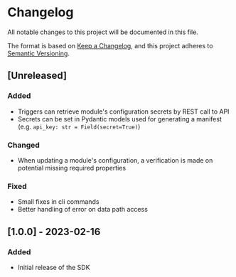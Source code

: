 # Changelog

All notable changes to this project will be documented in this file.

The format is based on [Keep a Changelog](https://keepachangelog.com/en/1.0.0/),
and this project adheres to [Semantic Versioning](https://semver.org/spec/v2.0.0.html).

## [Unreleased]

### Added

- Triggers can retrieve module's configuration secrets by REST call to API
- Secrets can be set in Pydantic models used for generating a manifest (e.g. `api_key: str = Field(secret=True)`)

### Changed

- When updating a module's configuration, a verification is made on potential missing required properties

### Fixed

- Small fixes in cli commands
- Better handling of error on data path access

## [1.0.0] - 2023-02-16

### Added

- Initial release of the SDK
